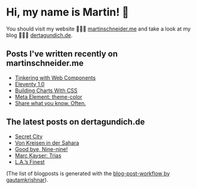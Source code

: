 # Hi, my name is Martin! 👋 
You should visit my website 👨🏼‍💻  [martinschneider.me](https://martinschneider.me) and take a look at my blog 🤷🏼‍♂️ [dertagundich.de](https://www.dertagundich.de).

## Posts I've written recently on martinschneider.me
<!-- MSME-POST-LIST:START -->
- [Tinkering with Web Components](https://martinschneider.me/articles/tinkering-with-web-components/)
- [Eleventy 1.0](https://martinschneider.me/articles/eleventy-1-0/)
- [Building Charts With CSS](https://martinschneider.me/articles/building-charts-with-css/)
- [Meta Element: theme-color](https://martinschneider.me/articles/meta-element-theme-color/)
- [Share what you know. Often.](https://martinschneider.me/articles/share-what-you-know-often/)
<!-- MSME-POST-LIST:END -->

## The latest posts on dertagundich.de
<!-- DTUI-POST-LIST:START -->
- [Secret City](https://www.dertagundich.de/2022/05/12/secret-city/)
- [Von Kreisen in der Sahara](https://www.dertagundich.de/2022/05/10/von-kreisen-in-der-sahara/)
- [Good bye, Nine-nine!](https://www.dertagundich.de/2022/05/08/good-bye-nine-nine/)
- [Marc Kayser: Trias](https://www.dertagundich.de/2022/05/01/marc-kayser-trias/)
- [L.A.’s Finest](https://www.dertagundich.de/2022/04/24/l-a-s-finest/)
<!-- DTUI-POST-LIST:END -->

(The list of blogposts is generated with the [blog-post-workflow by gautamkrishnar](https://github.com/gautamkrishnar/blog-post-workflow)).
